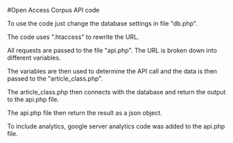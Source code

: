 #Open Access Corpus API code

To use the code just change the database settings in file "db.php".

The code uses ".htaccess" to rewrite the URL.

All requests are passed to the file "api.php". The URL is broken down into different variables. 

The variables are then used to determine the API call and the data is then passed to the "article_class.php". 

The article_class.php then connects with the database and return the output to the api.php file.

The api.php file then return the result as a json object.

To include analytics, google server analytics code was added to the api.php file.
